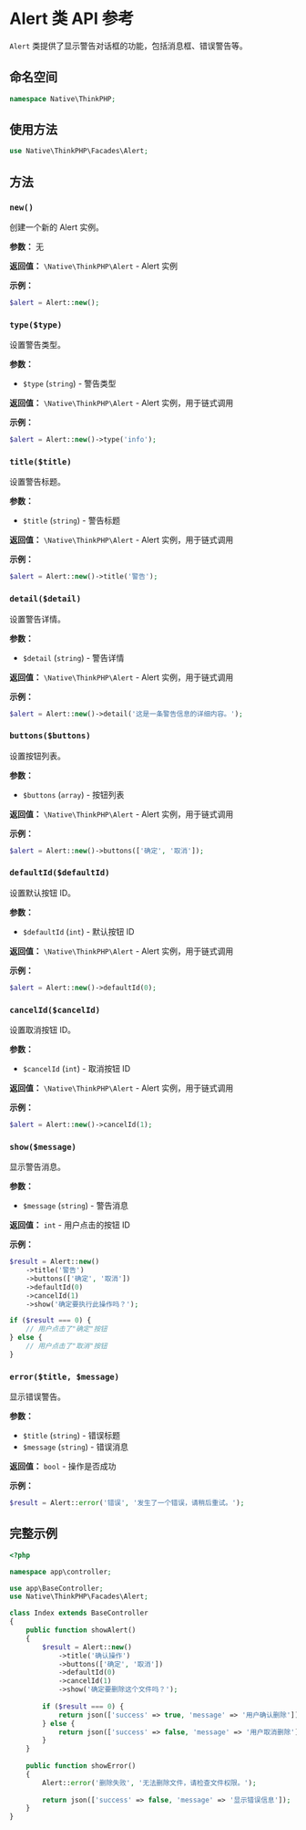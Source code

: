 # Alert 类 API 参考

`Alert` 类提供了显示警告对话框的功能，包括消息框、错误警告等。

## 命名空间

```php
namespace Native\ThinkPHP;
```

## 使用方法

```php
use Native\ThinkPHP\Facades\Alert;
```

## 方法

### `new()`

创建一个新的 Alert 实例。

**参数：** 无

**返回值：** `\Native\ThinkPHP\Alert` - Alert 实例

**示例：**

```php
$alert = Alert::new();
```

### `type($type)`

设置警告类型。

**参数：**
- `$type` (`string`) - 警告类型

**返回值：** `\Native\ThinkPHP\Alert` - Alert 实例，用于链式调用

**示例：**

```php
$alert = Alert::new()->type('info');
```

### `title($title)`

设置警告标题。

**参数：**
- `$title` (`string`) - 警告标题

**返回值：** `\Native\ThinkPHP\Alert` - Alert 实例，用于链式调用

**示例：**

```php
$alert = Alert::new()->title('警告');
```

### `detail($detail)`

设置警告详情。

**参数：**
- `$detail` (`string`) - 警告详情

**返回值：** `\Native\ThinkPHP\Alert` - Alert 实例，用于链式调用

**示例：**

```php
$alert = Alert::new()->detail('这是一条警告信息的详细内容。');
```

### `buttons($buttons)`

设置按钮列表。

**参数：**
- `$buttons` (`array`) - 按钮列表

**返回值：** `\Native\ThinkPHP\Alert` - Alert 实例，用于链式调用

**示例：**

```php
$alert = Alert::new()->buttons(['确定', '取消']);
```

### `defaultId($defaultId)`

设置默认按钮 ID。

**参数：**
- `$defaultId` (`int`) - 默认按钮 ID

**返回值：** `\Native\ThinkPHP\Alert` - Alert 实例，用于链式调用

**示例：**

```php
$alert = Alert::new()->defaultId(0);
```

### `cancelId($cancelId)`

设置取消按钮 ID。

**参数：**
- `$cancelId` (`int`) - 取消按钮 ID

**返回值：** `\Native\ThinkPHP\Alert` - Alert 实例，用于链式调用

**示例：**

```php
$alert = Alert::new()->cancelId(1);
```

### `show($message)`

显示警告消息。

**参数：**
- `$message` (`string`) - 警告消息

**返回值：** `int` - 用户点击的按钮 ID

**示例：**

```php
$result = Alert::new()
    ->title('警告')
    ->buttons(['确定', '取消'])
    ->defaultId(0)
    ->cancelId(1)
    ->show('确定要执行此操作吗？');

if ($result === 0) {
    // 用户点击了"确定"按钮
} else {
    // 用户点击了"取消"按钮
}
```

### `error($title, $message)`

显示错误警告。

**参数：**
- `$title` (`string`) - 错误标题
- `$message` (`string`) - 错误消息

**返回值：** `bool` - 操作是否成功

**示例：**

```php
$result = Alert::error('错误', '发生了一个错误，请稍后重试。');
```

## 完整示例

```php
<?php

namespace app\controller;

use app\BaseController;
use Native\ThinkPHP\Facades\Alert;

class Index extends BaseController
{
    public function showAlert()
    {
        $result = Alert::new()
            ->title('确认操作')
            ->buttons(['确定', '取消'])
            ->defaultId(0)
            ->cancelId(1)
            ->show('确定要删除这个文件吗？');
        
        if ($result === 0) {
            return json(['success' => true, 'message' => '用户确认删除']);
        } else {
            return json(['success' => false, 'message' => '用户取消删除']);
        }
    }
    
    public function showError()
    {
        Alert::error('删除失败', '无法删除文件，请检查文件权限。');
        
        return json(['success' => false, 'message' => '显示错误信息']);
    }
}
